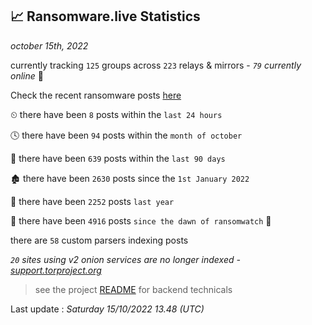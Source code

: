 
## 📈 Ransomware.live Statistics
_october 15th, 2022_

currently tracking `125` groups across `223` relays & mirrors - _`79` currently online_ 📡

Check the recent ransomware posts [here](https://www.ransomware.live/#/recentposts)


⏲ there have been `8` posts within the `last 24 hours`

🕓 there have been `94` posts within the `month of october`

📅 there have been `639` posts within the `last 90 days`

🏚 there have been `2630` posts since the `1st January 2022`

🚀 there have been `2252` posts `last year`

🦕 there have been `4916` posts `since the dawn of ransomwatch` 🐣

there are `58` custom parsers indexing posts

_`20` sites using v2 onion services are no longer indexed - [support.torproject.org](https://support.torproject.org/onionservices/v2-deprecation/)_

> see the project [README](https://github.com/jmousqueton/ransomwatch#readme) for backend technicals



Last update : _Saturday 15/10/2022 13.48 (UTC)_

